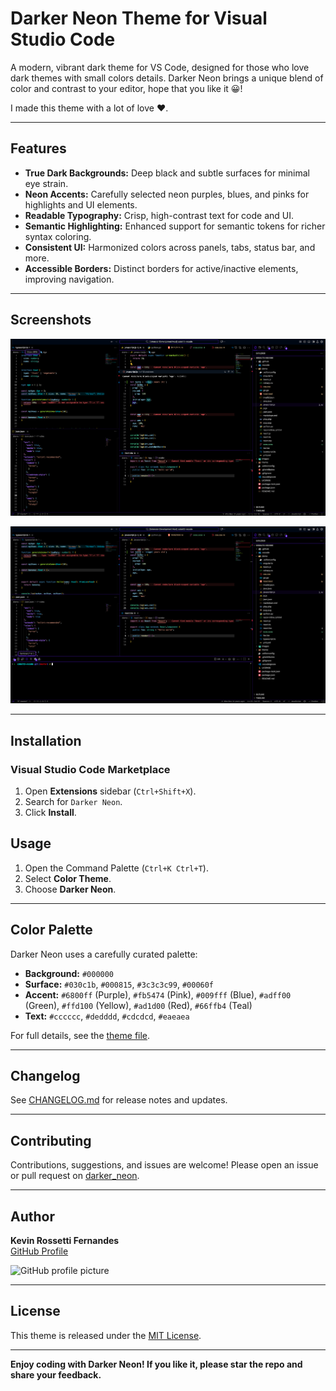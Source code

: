 # Darker Neon Theme for Visual Studio Code

A modern, vibrant dark theme for VS Code, designed for those who love dark themes with small colors details. Darker Neon brings a unique blend of color and contrast to your editor, hope that you like it 😀!

I made this theme with a lot of love ❤️.

---

## Features

- **True Dark Backgrounds:** Deep black and subtle surfaces for minimal eye strain.
- **Neon Accents:** Carefully selected neon purples, blues, and pinks for highlights and UI elements.
- **Readable Typography:** Crisp, high-contrast text for code and UI.
- **Semantic Highlighting:** Enhanced support for semantic tokens for richer syntax coloring.
- **Consistent UI:** Harmonized colors across panels, tabs, status bar, and more.
- **Accessible Borders:** Distinct borders for active/inactive elements, improving navigation.

---

## Screenshots

![Editor Preview](https://github.com/kevinrf100/darker_neon/blob/master/assets/editor-preview.png)

![Theme Explorer](https://github.com/kevinrf100/darker_neon/blob/master/assets/panel-preview.png)

---

## Installation

### Visual Studio Code Marketplace

1. Open **Extensions** sidebar (`Ctrl+Shift+X`).
2. Search for `Darker Neon`.
3. Click **Install**.

## Usage

1. Open the Command Palette (`Ctrl+K Ctrl+T`).
2. Select **Color Theme**.
3. Choose **Darker Neon**.

---

## Color Palette

Darker Neon uses a carefully curated palette:

- **Background:** `#000000`
- **Surface:** `#030c1b`, `#000815`, `#3c3c3c99`, `#00060f`
- **Accent:** `#6800ff` (Purple), `#fb5474` (Pink), `#009fff` (Blue), `#adff00` (Green), `#ffd100` (Yellow), `#ad1d00` (Red), `#66ffb4` (Teal)
- **Text:** `#cccccc`, `#dedddd`, `#cdcdcd`, `#eaeaea`

For full details, see the [theme file](themes/Darker-color-theme.json).

---

## Changelog

See [CHANGELOG.md](CHANGELOG.md) for release notes and updates.

---

## Contributing

Contributions, suggestions, and issues are welcome! Please open an issue or pull request on [darker_neon](https://github.com/kevinrf100/darker_neon).

---

## Author

**Kevin Rossetti Fernandes**  
[GitHub Profile](https://github.com/kevinrf100)

![GitHub profile picture](https://github.com/kevinrf100.png)

---

## License

This theme is released under the [MIT License](LICENSE).

---

**Enjoy coding with Darker Neon! If you like it, please star the repo and share your feedback.**
